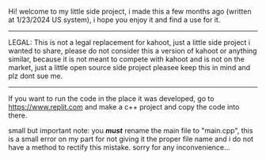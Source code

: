 Hi! welcome to my little side project, i made this a few months ago (written at 1/23/2024 US system), i hope you enjoy it and find a use for it.

--------------------------------------------------------------------------------------------------------------------------------------------------------------------------------------------------------------------------------------------------------------------------
LEGAL:
This is not a legal replacement for kahoot, just a little side project i wanted to share, please do not consider this a version of kahoot or anything similar, because it is not meant to compete with kahoot and is not on the market, just a little open source side project
pleasee keep this in mind and plz dont sue me.

--------------------------------------------------------------------------------------------------------------------------------------------------------------------------------------------------------------------------
If you want to run the code in the place it was developed, go to https://www.replit.com and make a c++ project and copy the code into there.




small but important note: you ***must*** rename the main file to "main.cpp", this is a small error on my part for not giving it the proper file name and i do not have a method to rectify this mistake. sorry for any inconvenience...